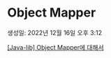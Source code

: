 # Object Mapper

생성일: 2022년 12월 16일 오후 3:12

[[Java-lib] Object Mapper에 대해서](https://soulduse.tistory.com/22)